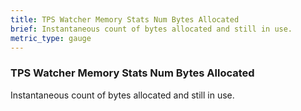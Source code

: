 ```yaml
---
title: TPS Watcher Memory Stats Num Bytes Allocated
brief: Instantaneous count of bytes allocated and still in use.
metric_type: gauge
---
```


### TPS Watcher Memory Stats Num Bytes Allocated

Instantaneous count of bytes allocated and still in use.